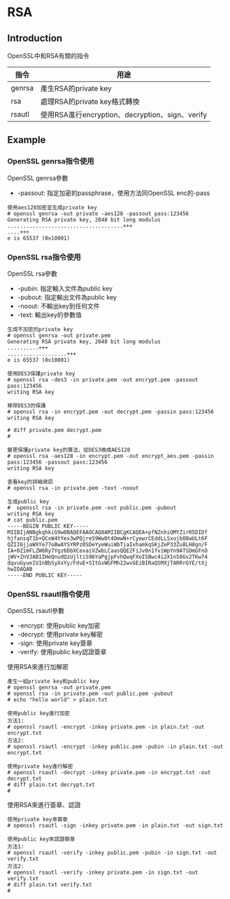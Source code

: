 # RSA
## Introduction

OpenSSL中和RSA有關的指令

| 指令 | 用途 |
|---|---|
| genrsa | 產生RSA的private key |
| rsa | 處理RSA的private key格式轉換 |
| rsautl | 使用RSA進行encryption、decryption、sign、verify |

## Example
### OpenSSL genrsa指令使用
OpenSSL genrsa參數
* -passout: 指定加密的passphrase，使用方法同OpenSSL enc的-pass
```console
使用aes128加密並生成private key
# openssl genrsa -out private -aes128 -passout pass:123456
Generating RSA private key, 2048 bit long modulus
.....................................+++
....+++
e is 65537 (0x10001)
```

### OpenSSL rsa指令使用
OpenSSL rsa參數
* -pubin: 指定輸入文件為public key
* -pubout: 指定輸出文件為public key
* -noout: 不輸出key到任何文件
* -text: 輸出key的參數值
```console
生成不加密的private key
# openssl genrsa -out private.pem
Generating RSA private key, 2048 bit long modulus
..........+++
...................+++
e is 65537 (0x10001)

使用DES3保護private key
# openssl rsa -des3 -in private.pem -out encrypt.pem -passout pass:123456
writing RSA key

移除DES3的保護
# openssl rsa -in encrypt.pem -out decrypt.pem -passin pass:123456
writing RSA key

# diff private.pem decrypt.pem
#

變更保護private key的算法，從DES3換成AES128
# openssl rsa -aes128 -in encrypt.pem -out encrypt_aes.pem -passin pass:123456 -passout pass:123456
writing RSA key

查看key的詳細資訊
# openssl rsa -in private.pem -text -noout

生成public key
#  openssl rsa -in private.pem -out public.pem -pubout
writing RSA key
# cat public.pem
-----BEGIN PUBLIC KEY-----
MIIBIjANBgkqhkiG9w0BAQEFAAOCAQ8AMIIBCgKCAQEA+pfNZnhiQMYZirR5DIDf
hjfansqT1b+QCxW4tYex3wPQjre59WwOt4OmwN+rCyewrCEddLLSxojbO8wULt6F
QZII6jjaWXYe77oBwAYSYRPz0SDeYyeWuiWbTjaIxhamkqSKjZeP33Zu8LH8gn/F
IA+0ZimFLZW6Ry7Ygz6DbXCexaiVZwbLCaasQQE2FiJv0n1fviWpYn9ATSDmGFnO
jWV+ZnVJAB1IHeQnudQzUjltiS96YaPgjpFvhQwqFXoISBwc4i2X1n58Gv2TKw74
dqvuGyueIU1nBbSyXxYy/FdvE+SItGsWGFMh22wvGEiBIRaQSMXjTARRrGYE/tXj
hwIDAQAB
-----END PUBLIC KEY-----
```

### OpenSSL rsautl指令使用
OpenSSL rsautl參數
* -encrypt: 使用public key加密
* -decrypt: 使用private key解密
* -sign: 使用private key簽章
* -verify: 使用public key認證簽章

使用RSA來進行加解密
```console
產生一組private key和public key
# openssl genrsa -out private.pem
# openssl rsa -in private.pem -out public.pem -pubout
# echo "hello world" > plain.txt

使用public key進行加密
方法1:
# openssl rsautl -encrypt -inkey private.pem -in plain.txt -out encrypt.txt
方法2:
# openssl rsautl -encrypt -inkey public.pem -pubin -in plain.txt -out encrypt.txt

使用private key進行解密
# openssl rsautl -decrypt -inkey private.pem -in encrypt.txt -out decrypt.txt
# diff plain.txt decrypt.txt
#
```
使用RSA來進行簽章、認證
```console
使用private key來簽章
# openssl rsautl -sign -inkey private.pem -in plain.txt -out sign.txt

使用public key來認證簽章
方法1:
# openssl rsautl -verify -inkey public.pem -pubin -in sign.txt -out verify.txt
方法2:
# openssl rsautl -verify -inkey private.pem -in sign.txt -out verify.txt
# diff plain.txt verify.txt
#
```
